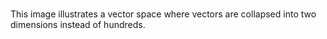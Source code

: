 # 

This image illustrates a vector space where vectors are collapsed into two dimensions instead of hundreds.


